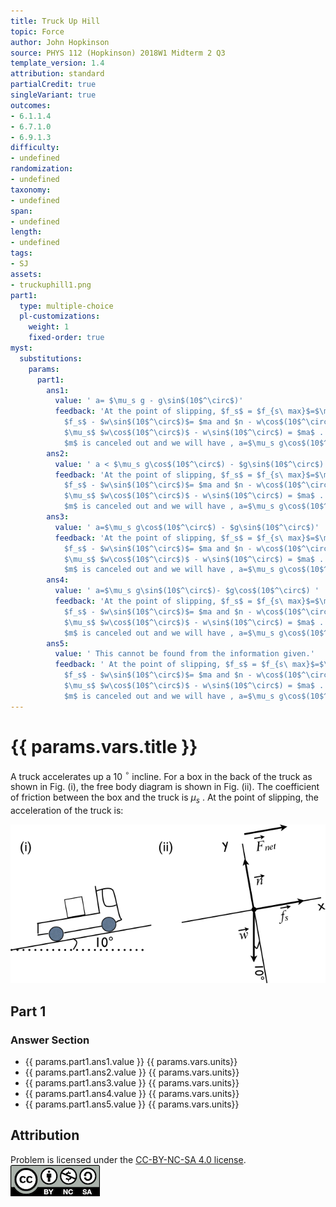 ```yaml
---
title: Truck Up Hill
topic: Force
author: John Hopkinson
source: PHYS 112 (Hopkinson) 2018W1 Midterm 2 Q3
template_version: 1.4
attribution: standard
partialCredit: true
singleVariant: true
outcomes:
- 6.1.1.4
- 6.7.1.0
- 6.9.1.3
difficulty:
- undefined
randomization:
- undefined
taxonomy:
- undefined
span:
- undefined
length:
- undefined
tags:
- SJ
assets:
- truckuphill1.png
part1:
  type: multiple-choice
  pl-customizations:
    weight: 1
    fixed-order: true
myst:
  substitutions:
    params:
      part1:
        ans1:
          value: ' a= $\mu_s g - g\sin$(10$^\circ$)'
          feedback: 'At the point of slipping, $f_s$ = $f_{s\ max}$=$\mu_s$ n .  Also,
            $f_s$ - $w\sin$(10$^\circ$)$= $ma and $n - w\cos$(10$^\circ$) = 0 . Therefore,
            $\mu_s$ $w\cos$(10$^\circ$)$ - w\sin$(10$^\circ$) = $ma$ . Since $w= mg$,
            $m$ is canceled out and we will have , a=$\mu_s g\cos$(10$^\circ$) - $g\sin$(10$^\circ$). '
        ans2:
          value: ' a < $\mu_s g\cos$(10$^\circ$) - $g\sin$(10$^\circ$)'
          feedback: 'At the point of slipping, $f_s$ = $f_{s\ max}$=$\mu_s$ n .  Also,
            $f_s$ - $w\sin$(10$^\circ$)$= $ma and $n - w\cos$(10$^\circ$) = 0 . Therefore,
            $\mu_s$ $w\cos$(10$^\circ$)$ - w\sin$(10$^\circ$) = $ma$ . Since $w= mg$,
            $m$ is canceled out and we will have , a=$\mu_s g\cos$(10$^\circ$) - $g\sin$(10$^\circ$). '
        ans3:
          value: ' a=$\mu_s g\cos$(10$^\circ$) - $g\sin$(10$^\circ$)'
          feedback: 'At the point of slipping, $f_s$ = $f_{s\ max}$=$\mu_s$ n .  Also,
            $f_s$ - $w\sin$(10$^\circ$)$= $ma and $n - w\cos$(10$^\circ$) = 0 . Therefore,
            $\mu_s$ $w\cos$(10$^\circ$)$ - w\sin$(10$^\circ$) = $ma$ . Since $w= mg$,
            $m$ is canceled out and we will have , a=$\mu_s g\cos$(10$^\circ$) - $g\sin$(10$^\circ$). '
        ans4:
          value: ' a=$\mu_s g\sin$(10$^\circ$)- $g\cos$(10$^\circ$) '
          feedback: 'At the point of slipping, $f_s$ = $f_{s\ max}$=$\mu_s$ n .  Also,
            $f_s$ - $w\sin$(10$^\circ$)$= $ma and $n - w\cos$(10$^\circ$) = 0 . Therefore,
            $\mu_s$ $w\cos$(10$^\circ$)$ - w\sin$(10$^\circ$) = $ma$ . Since $w= mg$,
            $m$ is canceled out and we will have , a=$\mu_s g\cos$(10$^\circ$) - $g\sin$(10$^\circ$). '
        ans5:
          value: ' This cannot be found from the information given.'
          feedback: ' At the point of slipping, $f_s$ = $f_{s\ max}$=$\mu_s$ n .  Also,
            $f_s$ - $w\sin$(10$^\circ$)$= $ma and $n - w\cos$(10$^\circ$) = 0 . Therefore,
            $\mu_s$ $w\cos$(10$^\circ$)$ - w\sin$(10$^\circ$) = $ma$ . Since $w= mg$,
            $m$ is canceled out and we will have , a=$\mu_s g\cos$(10$^\circ$) - $g\sin$(10$^\circ$).'
---
```

# {{ params.vars.title }}
A truck accelerates up a 10  $^\circ$  incline. For a box in the back of the truck as shown in Fig. (i), the free body diagram is shown in Fig. (ii). The coefficient of friction between the box and the truck is $\mu_s$ . At the point of slipping, the acceleration of the truck is:

<img src="truckuphill1.png">

## Part 1

### Answer Section

- {{ params.part1.ans1.value }} {{ params.vars.units}}
- {{ params.part1.ans2.value }} {{ params.vars.units}}
- {{ params.part1.ans3.value }} {{ params.vars.units}}
- {{ params.part1.ans4.value }} {{ params.vars.units}}
- {{ params.part1.ans5.value }} {{ params.vars.units}}

## Attribution

Problem is licensed under the [CC-BY-NC-SA 4.0 license](https://creativecommons.org/licenses/by-nc-sa/4.0/).<br> ![The Creative Commons 4.0 license requiring attribution-BY, non-commercial-NC, and share-alike-SA license.](https://raw.githubusercontent.com/firasm/bits/master/by-nc-sa.png)